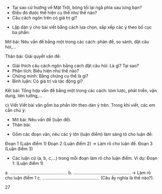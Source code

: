 + Tại sao cứ hướng về Mặt Trời, bóng tối lại ngã phía sau lưng bạn?
+ Điều đó được thể hiện cụ thể như thế nào?
+ Câu cách ngôn trên có giá trị gì?
- Lập dàn ý cho bài viết bằng cách lựa chọn, sắp xếp các ý theo bố cục ba phần:

Mở bài: Nêu vấn đề bằng một trong các cách: phân đề, so sánh, đặt câu hỏi,...

Thân bài:
Giải quyết vấn đề:
+ Giải thích câu cách ngôn bằng cách đặt câu hỏi: Là gì? Tại sao?
+ Phân tích: Biểu hiện như thế nào?
+ Chứng minh: Bằng chứng cụ thể là gì?
+ Bình luận: Có giá trị và tác động gì?

Kết bài: Tổng hợp vấn đề bằng một trong các cách: tóm lược, phát triển, vận dụng, liên tưởng,...

c) Viết
Viết bài văn gồm ba phần lớn theo dàn ý trên. Trong khi viết, các em cần chú ý:
- Mở bài: Nêu vấn đề (luận đề).
- Thân bài:
+ Gồm các đoạn văn, nêu các ý lớn (luận điểm) làm sáng tỏ cho luận đề:

Đoạn 1 (Luận điểm 1)
Đoạn 2 (Luận điểm 2)    →    Làm rõ cho luận đề.
Đoạn 3 (Luận điểm 3)

+ Các luận cứ (a, b, c,...) trong mỗi đoạn làm rõ cho luận điểm. Ví dụ:
Đoạn 1: (Luận điểm 1)

a. ...............................................
b. ...............................................    →    Làm rõ cho luận điểm 1
c. ...............................................         (Câu ấy nghĩa là thế nào?).

27